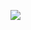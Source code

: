 ![](https://user-images.githubusercontent.com/72231465/95762924-48c66c80-0ca6-11eb-8ebf-fff7d71a1829.png)
